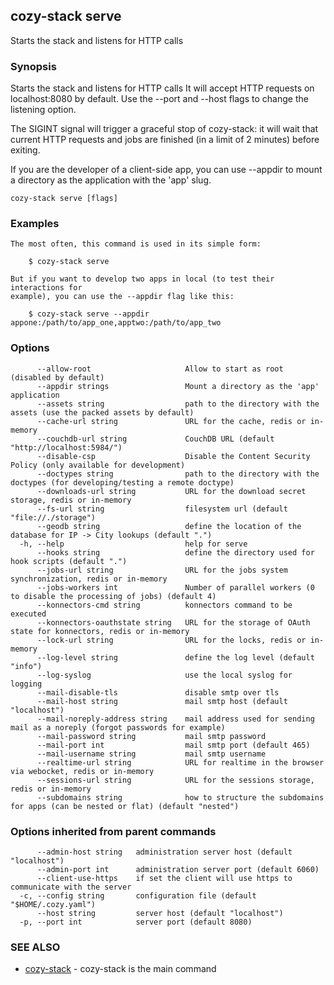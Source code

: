 ## cozy-stack serve

Starts the stack and listens for HTTP calls

### Synopsis


Starts the stack and listens for HTTP calls
It will accept HTTP requests on localhost:8080 by default.
Use the --port and --host flags to change the listening option.

The SIGINT signal will trigger a graceful stop of cozy-stack: it will wait that
current HTTP requests and jobs are finished (in a limit of 2 minutes) before
exiting.

If you are the developer of a client-side app, you can use --appdir
to mount a directory as the application with the 'app' slug.


```
cozy-stack serve [flags]
```

### Examples

```
The most often, this command is used in its simple form:

	$ cozy-stack serve

But if you want to develop two apps in local (to test their interactions for
example), you can use the --appdir flag like this:

	$ cozy-stack serve --appdir appone:/path/to/app_one,apptwo:/path/to/app_two

```

### Options

```
      --allow-root                     Allow to start as root (disabled by default)
      --appdir strings                 Mount a directory as the 'app' application
      --assets string                  path to the directory with the assets (use the packed assets by default)
      --cache-url string               URL for the cache, redis or in-memory
      --couchdb-url string             CouchDB URL (default "http://localhost:5984/")
      --disable-csp                    Disable the Content Security Policy (only available for development)
      --doctypes string                path to the directory with the doctypes (for developing/testing a remote doctype)
      --downloads-url string           URL for the download secret storage, redis or in-memory
      --fs-url string                  filesystem url (default "file://./storage")
      --geodb string                   define the location of the database for IP -> City lookups (default ".")
  -h, --help                           help for serve
      --hooks string                   define the directory used for hook scripts (default ".")
      --jobs-url string                URL for the jobs system synchronization, redis or in-memory
      --jobs-workers int               Number of parallel workers (0 to disable the processing of jobs) (default 4)
      --konnectors-cmd string          konnectors command to be executed
      --konnectors-oauthstate string   URL for the storage of OAuth state for konnectors, redis or in-memory
      --lock-url string                URL for the locks, redis or in-memory
      --log-level string               define the log level (default "info")
      --log-syslog                     use the local syslog for logging
      --mail-disable-tls               disable smtp over tls
      --mail-host string               mail smtp host (default "localhost")
      --mail-noreply-address string    mail address used for sending mail as a noreply (forgot passwords for example)
      --mail-password string           mail smtp password
      --mail-port int                  mail smtp port (default 465)
      --mail-username string           mail smtp username
      --realtime-url string            URL for realtime in the browser via webocket, redis or in-memory
      --sessions-url string            URL for the sessions storage, redis or in-memory
      --subdomains string              how to structure the subdomains for apps (can be nested or flat) (default "nested")
```

### Options inherited from parent commands

```
      --admin-host string   administration server host (default "localhost")
      --admin-port int      administration server port (default 6060)
      --client-use-https    if set the client will use https to communicate with the server
  -c, --config string       configuration file (default "$HOME/.cozy.yaml")
      --host string         server host (default "localhost")
  -p, --port int            server port (default 8080)
```

### SEE ALSO
* [cozy-stack](cozy-stack.md)	 - cozy-stack is the main command

